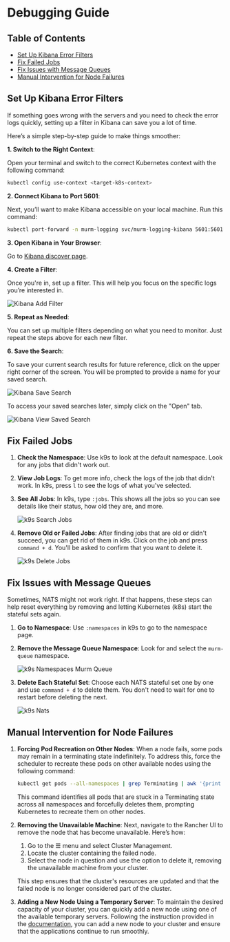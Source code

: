 # Debugging Guide

## Table of Contents

- [Set Up Kibana Error Filters](#set-up-kibana-error-filters)
- [Fix Failed Jobs](#fix-failed-jobs)
- [Fix Issues with Message Queues](#fix-issues-with-message-queues)
- [Manual Intervention for Node Failures](#manual-intervention-for-node-failures)

## Set Up Kibana Error Filters

If something goes wrong with the servers and you need to check the error logs quickly, setting up a filter in Kibana can save you a lot of time.

Here’s a simple step-by-step guide to make things smoother:

**1. Switch to the Right Context**:

Open your terminal and switch to the correct Kubernetes context with the following command:

```bash
kubectl config use-context <target-k8s-context>
```

**2. Connect Kibana to Port 5601**:

Next, you’ll want to make Kibana accessible on your local machine. Run this command:

```bash
kubectl port-forward -n murm-logging svc/murm-logging-kibana 5601:5601
```

**3. Open Kibana in Your Browser**:

Go to [Kibana discover page](http://localhost:5601/app/discover).

**4. Create a Filter**:

Once you're in, set up a filter. This will help you focus on the specific logs you’re interested in.

![Kibana Add Filter](./assets/images/kibana-add-filter.png)

**5. Repeat as Needed**:

You can set up multiple filters depending on what you need to monitor. Just repeat the steps above for each new filter.

**6. Save the Search**:

To save your current search results for future reference, click on the upper right corner of the screen. You will be prompted to provide a name for your saved search.

![Kibana Save Search](./assets/images/kibana-save-search.png)

To access your saved searches later, simply click on the "Open" tab.

![Kibana View Saved Search](./assets/images/kibana-view-saved-search.png)

## Fix Failed Jobs

1. **Check the Namespace**: Use k9s to look at the default namespace. Look for any jobs that didn't work out.

2. **View Job Logs**: To get more info, check the logs of the job that didn't work. In k9s, press `l` to see the logs of what you've selected.

3. **See All Jobs**: In k9s, type `:jobs`. This shows all the jobs so you can see details like their status, how old they are, and more.

    ![k9s Search Jobs](./assets/images/k9s-search-jobs.png)

4. **Remove Old or Failed Jobs**: After finding jobs that are old or didn't succeed, you can get rid of them in k9s. Click on the job and press `command + d`. You'll be asked to confirm that you want to delete it.

    ![k9s Delete Jobs](./assets/images/k9s-delete-jobs.png)

## Fix Issues with Message Queues

Sometimes, NATS might not work right. If that happens, these steps can help reset everything by removing and letting Kubernetes (k8s) start the stateful sets again.

1. **Go to Namespace**: Use `:namespaces` in k9s to go to the namespace page.
2. **Remove the Message Queue Namespace**: Look for and select the `murm-queue` namespace.

    ![k9s Namespaces Murm Queue](./assets/images/k9s-namespaces-murm-queue.png)

3. **Delete Each Stateful Set**: Choose each NATS stateful set one by one and use `command + d` to delete them. You don't need to wait for one to restart before deleting the next.

    ![k9s Nats](./assets/images/k9s-nats.png)

## Manual Intervention for Node Failures

1. **Forcing Pod Recreation on Other Nodes**: When a node fails, some pods may remain in a terminating state indefinitely. To address this, force the scheduler to recreate these pods on other available nodes using the following command:

   ```bash
   kubectl get pods --all-namespaces | grep Terminating | awk '{print $1 " " $2}' | while read ns pod; do kubectl delete pod $pod -n $ns --grace-period=0 --force; done
   ```
   
   This command identifies all pods that are stuck in a Terminating state across all namespaces and forcefully deletes them, prompting Kubernetes to recreate them on other nodes.

2. **Removing the Unavailable Machine**: Next, navigate to the Rancher UI to remove the node that has become unavailable. Here’s how:

   1. Go to the ☰ menu and select Cluster Management.
   2. Locate the cluster containing the failed node.
   3. Select the node in question and use the option to delete it, removing the unavailable machine from your cluster.

   This step ensures that the cluster's resources are updated and that the failed node is no longer considered part of the cluster.

3. **Adding a New Node Using a Temporary Server**: To maintain the desired capacity of your cluster, you can quickly add a new node using one of the available temporary servers. Following the instruction provided in the [documentation](../rancher/04-setup-rke2-cluster/README.md#step-3---registering-nodes-to-the-cluster), you can add a new node to your cluster and ensure that the applications continue to run smoothly.
